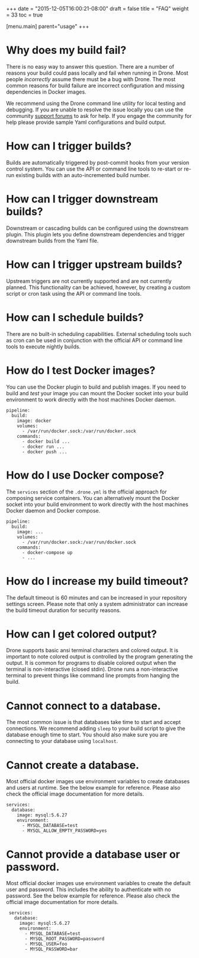 +++
date = "2015-12-05T16:00:21-08:00"
draft = false
title = "FAQ"
weight = 33
toc = true


[menu.main]
	parent="usage"
+++

# Why does my build fail?

There is no easy way to answer this question. There are a number of reasons your build could pass locally and fail when running in Drone. Most people _incorrectly_ assume there must be a bug with Drone. The most common reasons for build failure are incorrect configuration and missing dependencies in Docker images.

We recommend using the Drone command line utility for local testing and debugging. If you are unable to resolve the issue locally you can use the community [support forums](https://gitter.im/drone/drone) to ask for help. If you engage the community for help please provide sample Yaml configurations and build output.

# How can I trigger builds?

Builds are automatically triggered by post-commit hooks from your version control system. You can use the API or command line tools to re-start or re-run existing builds with an auto-incremented build number.

# How can I trigger downstream builds?

Downstream or cascading builds can be configured using the downstream plugin. This plugin lets you define downstream dependencies and trigger downstream builds from the Yaml file.

# How can I trigger upstream builds?

Upstream triggers are not currently supported and are not currently planned. This functionality can be achieved, however, by creating a custom script or cron task using the API or command line tools.

# How can I schedule builds?

There are no built-in scheduling capabilities. External scheduling tools such as cron can be used in conjunction with the official API or command line tools to execute nightly builds.

# How do I test Docker images?

You can use the Docker plugin to build and publish images. If you need to build and _test_ your image you can mount the Docker socket into your build environment to work directly with the host machines Docker daemon.

```
pipeline:
  build:
    image: docker
    volumes:
      - /var/run/docker.sock:/var/run/docker.sock
    commands:
      - docker build ...
      - docker run ...
      - docker push ...
```

# How do I use Docker compose?

The `services` section of the `.drone.yml` is the official approach for composing service containers. You can alternatively mount the Docker socket into your build environment to work directly with the host machines Docker daemon and Docker compose.

```
pipeline:
  build:
    image: ...
    volumes:
      - /var/run/docker.sock:/var/run/docker.sock
    commands:
      - docker-compose up
      - ...
```

# How do I increase my build timeout?

The default timeout is 60 minutes and can be increased in your repository settings screen. Please note that only a system administrator can increase the build timeout duration for security reasons.

# How can I get colored output?

Drone supports basic ansi terminal characters and colored output. It is important to note colored output is controlled by the program generating the output. It is common for programs to disable colored output when the terminal is non-interactive (closed stdin). Drone runs a non-interactive terminal to prevent things like command line prompts from hanging the build.

# Cannot connect to a database.

The most common issue is that databases take time to start and accept connections. We recommend adding `sleep` to your build script to give the database enough time to start. You should also make sure you are connecting to your database using `localhost`.

# Cannot create a database.

Most official docker images use environment variables to create databases and users at runtime. See the below example for reference. Please also check the official image documentation for more details.

```
services:
  database:
    image: mysql:5.6.27
    environment:
      - MYSQL_DATABASE=test
      - MYSQL_ALLOW_EMPTY_PASSWORD=yes  
```

# Cannot provide a database user or password.

 Most official docker images use environment variables to create the default user and password. This includes the ability to authenticate with no password. See the below example for reference. Please also check the official image documentation for more details.

```
 services:
   database:
     image: mysql:5.6.27
     environment:
       - MYSQL_DATABASE=test
       - MYSQL_ROOT_PASSWORD=password
       - MYSQL_USER=foo
       - MYSQL_PASSWORD=bar  
 ```
